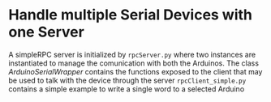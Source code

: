 # Handle multiple Serial Devices with one Server

A simpleRPC server is initialized by `rpcServer.py` where two instances are instantiated to manage the comunication with both the Arduinos.
The class *ArduinoSerialWrapper* contains the functions exposed to the client that may be used to talk with the device through the server
`rpcClient_simple.py` contains a simple example to write a single word to a selected Arduino